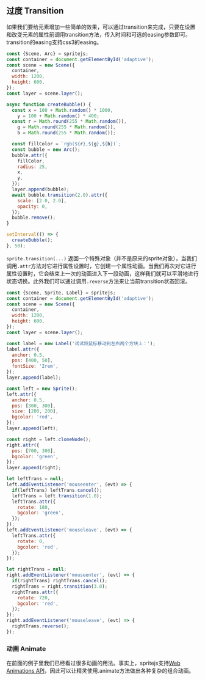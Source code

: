 ## 过度 Transition

如果我们要给元素增加一些简单的效果，可以通过transition来完成，只要在设置和改变元素的属性前调用transition方法，传入时间和可选的easing参数即可。transition的easing支持css3的easing。

```js
const {Scene, Arc} = spritejs;
const container = document.getElementById('adaptive');
const scene = new Scene({
  container,
  width: 1200,
  height: 600,
});
const layer = scene.layer();

async function createBubble() {
  const x = 100 + Math.random() * 1000,
    y = 100 + Math.random() * 400;
  const r = Math.round(255 * Math.random()),
    g = Math.round(255 * Math.random()),
    b = Math.round(255 * Math.random());

  const fillColor = `rgb(${r},${g},${b})`;
  const bubble = new Arc();
  bubble.attr({
    fillColor,
    radius: 25,
    x,
    y,
  });
  layer.append(bubble);
  await bubble.transition(2.0).attr({
    scale: [2.0, 2.0],
    opacity: 0,
  });
  bubble.remove();
}

setInterval(() => {
  createBubble();
}, 50);
```

`sprite.transition(...)` 返回一个特殊对象（并不是原来的sprite对象），当我们调用`.attr`方法对它进行属性设置时，它创建一个属性动画。当我们再次对它进行属性设置时，它会结束上一次的动画进入下一段动画，这样我们就可以平滑地进行状态切换。此外我们可以通过调用`.reverse`方法来让当前transition状态回滚。

```js
const {Scene, Sprite, Label} = spritejs;
const container = document.getElementById('adaptive');
const scene = new Scene({
  container,
  width: 1200,
  height: 600,
});
const layer = scene.layer();

const label = new Label('试试将鼠标移动到左右两个方块上：');
label.attr({
  anchor: 0.5,
  pos: [400, 50],
  fontSize: '2rem',
});
layer.append(label);

const left = new Sprite();
left.attr({
  anchor: 0.5,
  pos: [300, 300],
  size: [200, 200],
  bgcolor: 'red',
});
layer.append(left);

const right = left.cloneNode();
right.attr({
  pos: [700, 300],
  bgcolor: 'green',
});
layer.append(right);

let leftTrans = null;
left.addEventListener('mouseenter', (evt) => {
  if(leftTrans) leftTrans.cancel();
  leftTrans = left.transition(1.0);
  leftTrans.attr({
    rotate: 180,
    bgcolor: 'green',
  });
});
left.addEventListener('mouseleave', (evt) => {
  leftTrans.attr({
    rotate: 0,
    bgcolor: 'red',
  });
});

let rightTrans = null;
right.addEventListener('mouseenter', (evt) => {
  if(rightTrans) rightTrans.cancel();
  rightTrans = right.transition(3.0);
  rightTrans.attr({
    rotate: 720,
    bgcolor: 'red',
  });
});
right.addEventListener('mouseleave', (evt) => {
  rightTrans.reverse();
});
```

### 动画 Animate

在前面的例子里我们已经看过很多动画的用法。事实上，spritejs支持[Web Animations API](https://developer.mozilla.org/en-US/docs/Web/API/Web_Animations_API)，因此可以让精灵使用.animate方法做出各种复杂的组合动画。
